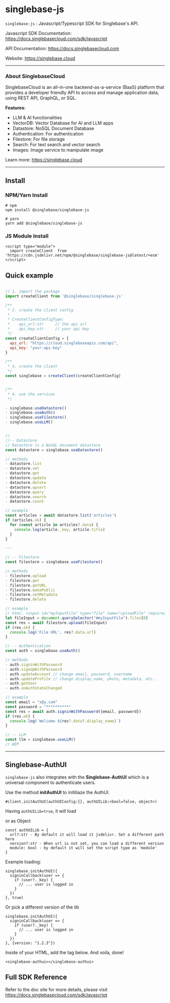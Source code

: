 # singlebase-js

`singlebase-js` : Javascript/Typescript SDK for Singlebase's API. 

Javascript SDK Documentation: https://docs.singlebasecloud.com/sdk/javascript 

API Documentation: https://docs.singlebasecloud.com

Website: https://singlebase.cloud 

---

### About SinglebaseCloud

SinglebaseCloud is an all-in-one backend-as-a-service (BaaS) platform that provides 
a developer friendly API to access and manage application data, using REST API, GraphQL, or SQL.

**Features**:

- LLM & AI functionalities
- VectorDB: Vector Database for AI and LLM apps
- Datastore: NoSQL Document Database
- Authentication: For authentication
- Filestore: For file storage
- Search: For text search and vector search
- Images: Image service to manipulate image

Learn more: https://singlebase.cloud 

---

## Install 

### NPM/Yarn Install

```
# npm
npm install @singlebase/singlebase-js 

# yarn
yarn add @singlebase/singlebase-js 
```


### JS Module Install

```
<script type="module">
  import createClient  from 'https://cdn.jsdelivr.net/npm/@singlebase/singlebase-js@latest/+esm'
</script>
```


## Quick example 

```js

// 1. import the package
import createClient from '@singlebase/singlebase-js'

/** 
 * 2. create the client config
 * 
 * CreateClientConfigType:
 *    api_url:str     // the api url 
 *    api_key:str     // your api key
 */
const createClientConfig = {
  api_url: "https://cloud.singlebaseapis.com/api",
  api_key: "your-api-key"
}

/**
 * 3. create the client
 */
const singlebase = createClient(createClientConfig)


/**
 * 4. use the services
 */

- singlebase.useDatastore()
- singlebase.useAuth()
- singlebase.useFilestore()
- singlebase.useLLM()


// 
//-- Datastore
// Datastore is a NoSQL document datastore
const datastore = singlebase.useDatastore()

// methods
- datastore.list
- datastore.set
- datastore.get
- datastore.update
- datastore.delete
- datastore.upsert
- datastore.query
- datastore.search 
- datastore.count

// example
const articles = await datastore.list('articles')
if (articles.ok) {
  for (const article in articles?.data) {
    console.log(article._key, article.title)
  }
}

---

// -- Filestore
const filestore = singlebase.useFilestore()

// methods
- filestore.upload
- filestore.get
- filestore.getURL
- filestore.makePublic
- filestore.setMetadata
- filestore.delete

// example
// html: <input id="myInputFile" type="file" name="uploadFile" required />
let fileInput = document.querySelector("#myInputFile").files[0]
const res = await filestore.upload(fileInput)
if (res.ok) {
  console.log('File URL', res?.data.url)
}

// -- Authentication
const auth = singlebase.useAuth()

// methods
- auth.signinWithPassword
- auth.signUpWithPassword
- auth.updateAccount // change email, password, username
- auth.updateProfile // change display_name, photo, metadata, etc..
- auth.getUser
- auth.onAuthStateChanged

// example
const email = "x@y.com"
const password = "**********"
const res = await auth.signinWithPassword({email, password})
if (res.ok) {
  console.log(`Welcome ${res?.data?.display_name}`)
}

// -- LLM
const llm = singlebase.useLLM()
// WIP

```

---


## Singlebase-AuthUI

`singlebase-js` also integrates with the **Singlebase-AuthUI** which is a universal component to authenticate users. 

Use the method **initAuthUI** to initiliaze the AuthUI. 

`#client.initAuthUI(authUIConfig:{}, authUILib:<bool=false, object>)`

Having `authUILib=true`, it will load 

or as Object

```
const authUILib = {
  url?:str - By default it will load it jsdelivr. Set a different path here
  version?:str - When url is not set, you can load a different version
  module: bool - by default it will set the script type as 'module'
}
```

Example loading:

```
singlebase.initAuthUI({
  signinCallback(user => {
    if (user?._key) {
      // ... user is logged in
    }
  })
}, true)
```

Or pick a different version of the lib 

```
singlebase.initAuthUI({
  signinCallback(user => {
    if (user?._key) {
      // ... user is logged in
    }
  })
}, {version: "1.2.3"})

```

Inside of your HTML, add the tag below. And voila, done! 

```
<singlebase-authui></singlebase-authui>
```


## Full SDK Reference

Refer to the doc site for more details, please visit https://docs.singlebasecloud.com/sdk/javascript 

